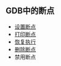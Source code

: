 ## GDB中的断点

- [设置断点](setting_breakpoints)
- [打印断点](breakpoint_lists)
- [恢复执行](resuming_execution)
- [删除断点](deleting_breakpoints)
- 禁用断点
